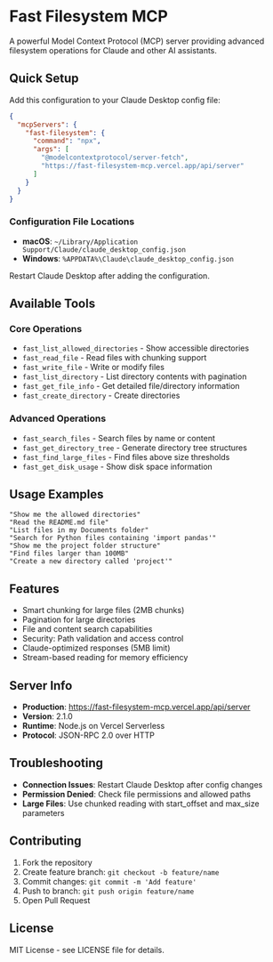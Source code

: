 # Fast Filesystem MCP

A powerful Model Context Protocol (MCP) server providing advanced filesystem operations for Claude and other AI assistants.

## Quick Setup

Add this configuration to your Claude Desktop config file:

```json
{
  "mcpServers": {
    "fast-filesystem": {
      "command": "npx",
      "args": [
        "@modelcontextprotocol/server-fetch",
        "https://fast-filesystem-mcp.vercel.app/api/server"
      ]
    }
  }
}
```

### Configuration File Locations
- **macOS**: `~/Library/Application Support/Claude/claude_desktop_config.json`
- **Windows**: `%APPDATA%\Claude\claude_desktop_config.json`

Restart Claude Desktop after adding the configuration.

## Available Tools

### Core Operations
- `fast_list_allowed_directories` - Show accessible directories
- `fast_read_file` - Read files with chunking support
- `fast_write_file` - Write or modify files
- `fast_list_directory` - List directory contents with pagination
- `fast_get_file_info` - Get detailed file/directory information
- `fast_create_directory` - Create directories

### Advanced Operations
- `fast_search_files` - Search files by name or content
- `fast_get_directory_tree` - Generate directory tree structures
- `fast_find_large_files` - Find files above size thresholds
- `fast_get_disk_usage` - Show disk space information

## Usage Examples

```
"Show me the allowed directories"
"Read the README.md file"
"List files in my Documents folder" 
"Search for Python files containing 'import pandas'"
"Show me the project folder structure"
"Find files larger than 100MB"
"Create a new directory called 'project'"
```

## Features

- Smart chunking for large files (2MB chunks)
- Pagination for large directories 
- File and content search capabilities
- Security: Path validation and access control
- Claude-optimized responses (5MB limit)
- Stream-based reading for memory efficiency

## Server Info

- **Production**: https://fast-filesystem-mcp.vercel.app/api/server
- **Version**: 2.1.0
- **Runtime**: Node.js on Vercel Serverless
- **Protocol**: JSON-RPC 2.0 over HTTP

## Troubleshooting

- **Connection Issues**: Restart Claude Desktop after config changes
- **Permission Denied**: Check file permissions and allowed paths
- **Large Files**: Use chunked reading with start_offset and max_size parameters

## Contributing

1. Fork the repository
2. Create feature branch: `git checkout -b feature/name`
3. Commit changes: `git commit -m 'Add feature'`
4. Push to branch: `git push origin feature/name`
5. Open Pull Request

## License

MIT License - see LICENSE file for details.
